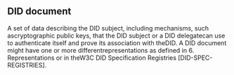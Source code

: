 ## DID document

A set of data describing the DID subject, including mechanisms, such ascryptographic public keys, that the DID subject or a DID delegatecan use to authenticate itself and prove its association with theDID. A DID document might have one or more differentrepresentations as defined in 6. Representations or in theW3C DID Specification Registries [DID-SPEC-REGISTRIES].

